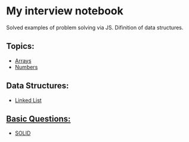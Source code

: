 # My interview notebook
Solved examples of problem solving via JS.
Difinition of data structures.

<h2>Topics:</h2>

<ul>
    <li><a href="./array">Arrays </a></li>
    <li><a href="./number"> Numbers </a></li>
</ul>

<h2> Data Structures:</h2>

<ul>
    <li><a href="./dataStructure">Linked List</li>
</ul>

<h2> Basic Questions:</h2>

<ul>
    <li><a href="./basicQuestions">SOLID</li>
</ul>
